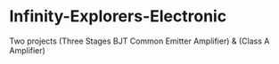 # Infinity-Explorers-Electronic
Two projects (Three Stages BJT Common Emitter Amplifier) &amp; (Class A Amplifier) 
